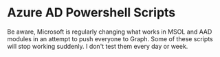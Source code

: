 # Azure AD Powershell Scripts
Be aware, Microsoft is regularly changing what works in MSOL and AAD modules in an attempt to push everyone to Graph.
Some of these scripts will stop working suddenly. I don't test them every day or week.